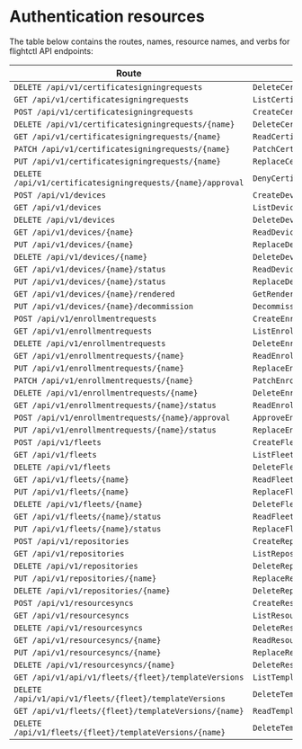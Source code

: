 # Authentication resources

The table below contains the routes, names, resource names, and verbs for flightctl API endpoints:

|Route| Name| Resource| Verb |
|-----|-----|---------|------|
|`DELETE /api/v1/certificatesigningrequests`|`DeleteCertificateSigningRequests`|`certificatesigningrequests`|`deletecollection`|
|`GET /api/v1/certificatesigningrequests`|`ListCertificateSigningRequests`|`certificatesigningrequests`|`list`|
|`POST /api/v1/certificatesigningrequests`|`CreateCertificateSigningRequest`|`certificatesigningrequests`|`create`|
|`DELETE /api/v1/certificatesigningrequests/{name}`|`DeleteCertificateSigningRequest`|`certificatesigningrequests`|`delete`|
|`GET /api/v1/certificatesigningrequests/{name}`|`ReadCertificateSigningRequest`|`certificatesigningrequests`|`get`|
|`PATCH /api/v1/certificatesigningrequests/{name}`|`PatchCertificateSigningRequest`|`certificatesigningrequests`|`patch`|
|`PUT /api/v1/certificatesigningrequests/{name}`|`ReplaceCertificateSigningRequest`|`certificatesigningrequests`|`update`|
|`DELETE /api/v1/certificatesigningrequests/{name}/approval`|`DenyCertificateSigningRequest`|`certificatesigningrequests/approval`|`delete`|
|`POST /api/v1/devices`|`CreateDevice`|`devices`|`create`|
|`GET /api/v1/devices`|`ListDevices`|`devices`|`list`|
|`DELETE /api/v1/devices`|`DeleteDevices`|`devices`|`deletecollection`|
|`GET /api/v1/devices/{name}`|`ReadDevice`|`devices`|`get`|
|`PUT /api/v1/devices/{name}`|`ReplaceDevice`|`devices`|`update`|
|`DELETE /api/v1/devices/{name}`|`DeleteDevice`|`devices`|`delete`|
|`GET /api/v1/devices/{name}/status`|`ReadDeviceStatus`|`devices/status`|`get`|
|`PUT /api/v1/devices/{name}/status`|`ReplaceDeviceStatus`|`devices/status`|`update`|
|`GET /api/v1/devices/{name}/rendered`|`GetRenderedDeviceSpec`|`devices/rendered`|`get`|
|`PUT /api/v1/devices/{name}/decommission`|`DecommissionDevice`|`devices/decommission`|`update`|
|`POST /api/v1/enrollmentrequests`|`CreateEnrollmentRequest`|`enrollmentrequests`|`create`|
|`GET /api/v1/enrollmentrequests`|`ListEnrollmentRequests`|`enrollmentrequests`|`list`|
|`DELETE /api/v1/enrollmentrequests`|`DeleteEnrollmentRequests`|`enrollmentrequests`|`deletecollection`|
|`GET /api/v1/enrollmentrequests/{name}`|`ReadEnrollmentRequest`|`enrollmentrequests`|`get`|
|`PUT /api/v1/enrollmentrequests/{name}`|`ReplaceEnrollmentRequest`|`enrollmentrequests`|`update`|
|`PATCH /api/v1/enrollmentrequests/{name}`|`PatchEnrollmentRequest`|`enrollmentrequests`|`patch`|
|`DELETE /api/v1/enrollmentrequests/{name}`|`DeleteEnrollmentRequest`|`enrollmentrequests`|`delete`|
|`GET /api/v1/enrollmentrequests/{name}/status`|`ReadEnrollmentRequestStatus`|`enrollmentrequests/status`|`get`|
|`POST /api/v1/enrollmentrequests/{name}/approval`|`ApproveEnrollmentRequest`|`enrollmentrequests/approval`|`post`|
|`PUT /api/v1/enrollmentrequests/{name}/status`|`ReplaceEnrollmentRequestStatus`|`enrollmentrequests/status`|`update`|
|`POST /api/v1/fleets`|`CreateFleet`|`fleets`|`create`|
|`GET /api/v1/fleets`|`ListFleets`|`fleets`|`list`|
|`DELETE /api/v1/fleets`|`DeleteFleets`|`fleets`|`deletecollection`|
|`GET /api/v1/fleets/{name}`|`ReadFleet`|`fleets`|`get`|
|`PUT /api/v1/fleets/{name}`|`ReplaceFleet`|`fleets`|`update`|
|`DELETE /api/v1/fleets/{name}`|`DeleteFleet`|`fleets`|`delete`|
|`GET /api/v1/fleets/{name}/status`|`ReadFleetStatus`|`fleets/status`|`get`|
|`PUT /api/v1/fleets/{name}/status`|`ReplaceFleetStatus`|`fleets/status`|`update`|
|`POST /api/v1/repositories`|`CreateRepository`|`repositories`|`create`|
|`GET /api/v1/repositories`|`ListRepositories`|`repositories`|`list`|
|`DELETE /api/v1/repositories`|`DeleteRepositories`|`repositories`|`deletecollection`|
|`PUT /api/v1/repositories/{name}`|`ReplaceRepository`|`repositories`|`update`|
|`DELETE /api/v1/repositories/{name}`|`DeleteRepository`|`repositories`|`delete`|
|`POST /api/v1/resourcesyncs`|`CreateResourceSync`|`resourcesyncs`|`create`|
|`GET /api/v1/resourcesyncs`|`ListResourceSync`|`resourcesyncs`|`list`|
|`DELETE /api/v1/resourcesyncs`|`DeleteResourceSyncs`|`resourcesyncs`|`deletecollection`|
|`GET /api/v1/resourcesyncs/{name}`|`ReadResourceSync`|`resourcesyncs`|`get`|
|`PUT /api/v1/resourcesyncs/{name}`|`ReplaceResourceSync`|`resourcesyncs`|`update`|
|`DELETE /api/v1/resourcesyncs/{name}`|`DeleteResourceSync`|`resourcesyncs`|`delete`|
|`GET /api/v1/api/v1/fleets/{fleet}/templateVersions`|`ListTemplateVersions`|`fleets/templateversions`|`list`|
|`DELETE /api/v1/api/v1/fleets/{fleet}/templateVersions`|`DeleteTemplateVersions`|`fleets/templateversions`|`deletecollection`|
|`GET /api/v1/fleets/{fleet}/templateVersions/{name}`|`ReadTemplateVersion`|`fleets/templateversions`|`get`|
|`DELETE /api/v1/fleets/{fleet}/templateVersions/{name}`|`DeleteTemplateVersion`|`fleets/templateversions`|`delete`|
